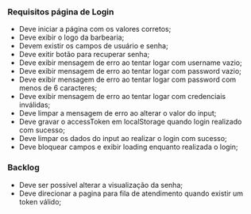 
### Requisitos página de Login

- Deve iniciar a página com os valores corretos;
- Deve exibir o logo da barbearia;
- Devem existir os campos de usuário e senha;
- Deve exitir botão para recuperar senha;
- Deve exibir mensagem de erro ao tentar logar com username vazio;
- Deve exibir mensagem de erro ao tentar logar com password vazio;
- Deve exibir mensagem de erro ao tentar logar com password com menos de 6 caracteres;
- Deve exibir mensagem de erro ao tentar logar com credenciais inválidas;
- Deve limpar a mensagem de erro ao alterar o valor do input;
- Deve gravar o accessToken em localStorage quando login realizado com sucesso;
- Deve limpar os dados do input ao realizar o login com sucesso;
- Deve bloquear campos e exibir loading enquanto realizada o login;

### Backlog

- Deve ser possível alterar a visualização da senha;
- Deve direcionar a pagina para fila de atendimento quando existir um token válido;
